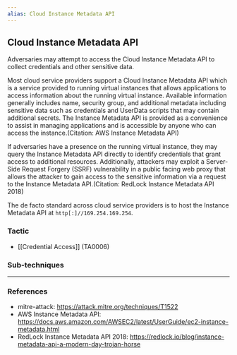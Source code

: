 ```yaml
---
alias: Cloud Instance Metadata API
---
```


## Cloud Instance Metadata API

Adversaries may attempt to access the Cloud Instance Metadata API to collect credentials and other sensitive data.

Most cloud service providers support a Cloud Instance Metadata API which is a service provided to running virtual instances that allows applications to access information about the running virtual instance. Available information generally includes name, security group, and additional metadata including sensitive data such as credentials and UserData scripts that may contain additional secrets. The Instance Metadata API is provided as a convenience to assist in managing applications and is accessible by anyone who can access the instance.(Citation: AWS Instance Metadata API)

If adversaries have a presence on the running virtual instance, they may query the Instance Metadata API directly to identify credentials that grant access to additional resources. Additionally, attackers may exploit a Server-Side Request Forgery (SSRF) vulnerability in a public facing web proxy that allows the attacker to gain access to the sensitive information via a request to the Instance Metadata API.(Citation: RedLock Instance Metadata API 2018)

The de facto standard across cloud service providers is to host the Instance Metadata API at <code>http[:]//169.254.169.254</code>.



### Tactic

- [[Credential Access]] (TA0006)

### Sub-techniques


---
### References

- mitre-attack: https://attack.mitre.org/techniques/T1522
- AWS Instance Metadata API: https://docs.aws.amazon.com/AWSEC2/latest/UserGuide/ec2-instance-metadata.html
- RedLock Instance Metadata API 2018: https://redlock.io/blog/instance-metadata-api-a-modern-day-trojan-horse
